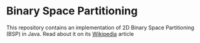 # Binary Space Partitioning

This repository contains an implementation of 2D Binary Space Partitioning (BSP) in Java. Read about it on its [Wikipedia](https://en.wikipedia.org/wiki/Binary_space_partitioning) article